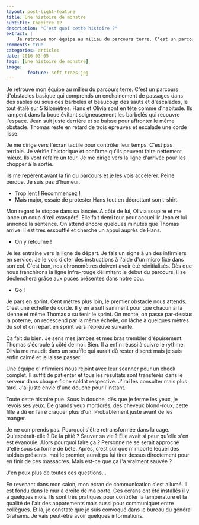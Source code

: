 ```yaml
---
layout: post-light-feature
title: Une histoire de monstre
subtitle: Chapitre 12
description: "C'est quoi cette histoire ?"
extract: |
    Je retrouve mon équipe au milieu du parcours terre. C'est un parcours d'obstacles basique qui comprends un enchainement de passages dans des sables ou sous des barbelés et beaucoup des sauts et d'escalades, le tout étalé sur 5 kilomètres.
comments: true
categories: articles
date: 2016-03-05
tags: [Une histoire de monstre]
image: 
        feature: soft-trees.jpg
---
```

Je retrouve mon équipe au milieu du parcours terre. C'est un parcours d'obstacles basique qui comprends un enchainement de passages dans des sables ou sous des barbelés et beaucoup des sauts et d'escalades, le tout étalé sur 5 kilomètres.  Hans et Olivia sont en tête comme d'habitude. Ils rampent dans la boue évitant soigneusement les barbelés qui recouvre l'espace. Jean suit juste derrière et se baisse pour affronter le même obstacle. Thomas reste en retard de trois épreuves et escalade une corde lisse. 

Je me dirige vers l'écran tactile pour contrôler leur temps. C'est pas terrible. Je vérifie l'historique et confirme qu'ils peuvent faire nettement mieux. Ils vont refaire un tour. Je me dirige vers la ligne d'arrivée pour les chopper à la sortie. 

Ils me repèrent avant la fin du parcours et je les vois accélérer. Peine perdue. Je suis pas d'humeur. 

- Trop lent ! Recommencez ! 
- Mais major, essaie de protester Hans tout en décrottant son t-shirt. 

Mon regard le stoppe dans sa lancée. A côté de lui, Olivia soupire et me lance un coup d'œil exaspéré. Elle fait demi tour pour accueillir Jean et lui annonce la sentence. On attend encore quelques minutes que Thomas arrive. Il est très essoufflé et cherche un appui auprès de Hans. 

- On y retourne ! 

Je les entraine vers la ligne de départ. Je fais un signe à un des infirmiers en service. Je le vois dicter des instructions à l'aide d'un micro fixé dans son col. C'est bon, nos chronomètres doivent avoir été réinitialisés. Dès que nous franchirons la ligne infra-rouge délimitant le début du parcours, il se déclenchera grâce aux puces présentes dans notre cou. 

- Go ! 

Je pars en sprint. Cent mètres plus loin, le premier obstacle nous attends. C'est une échelle de corde. Il y en a suffisamment pour que chacun ai la sienne et même Thomas a su tenir le sprint. On monte, on passe par-dessus la poterne, on redescend par la même échelle, on lâche à quelques mètres du sol et on repart en sprint vers l'épreuve suivante. 

Ça fait du bien. Je sens mes jambes et mes bras trembler d'épuisement. Thomas s'écroule à côté de moi. Bien. Il a enfin réussi à suivre le rythme. Olivia me maudit dans un souffle qui aurait dû rester discret mais je suis enfin calmé et je laisse passer. 

Une équipe d'infirmiers nous rejoint avec leur scanner pour un check complet. Il suffit de patienter et tous les résultats sont transférés dans le serveur dans chaque fiche soldat respective. J'irai les consulter mais plus tard. J'ai juste envie d'une douche pour l'instant. 

Toute cette histoire pue. Sous la douche, dès que je ferme les yeux, je revois ses yeux. De grands yeux mordorés, des cheveux blond-roux, cette fille a dû en faire craquer plus d'un. Probablement juste avant de les manger. 

Je ne comprends pas. Pourquoi s'être retransformée dans la cage. Qu'espérait-elle ? De la pitié ? Sauver sa vie ? Elle avait si peur qu'elle s'en est évanouie. Alors pourquoi faire ça ? Personne ne se serait approché d'elle sous sa forme de bête. Après, c'est sûr que n'importe lequel des soldats présents, moi le premier, aurait pu lui tirer dessus directement pour en finir de ces massacres. Mais est-ce que ça l'a vraiment sauvée ? 

J'en peux plus de toutes ces questions... 

En revenant dans mon salon, mon écran de communication s'est allumé. Il est fondu dans le mur à droite de ma porte. Ces écrans ont été installés il y a quelques mois. Ils sont très pratiques pour contrôler la température et la qualité de l'air des apparements mais aussi pour communiquer entre collègues. Et là, je constate que je suis convoqué dans le bureau du général Grahams. Je vais peut-être avoir quelques informations.
